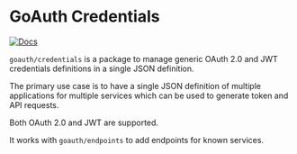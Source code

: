# GoAuth Credentials

[![Docs][docs-godoc-svg]][docs-godoc-url]

`goauth/credentials` is a package to manage generic OAuth 2.0 and JWT credentials definitions in a single JSON definition.

The primary use case is to have a single JSON definition of multiple applications for multiple services which can be used to generate token and API requests.

Both OAuth 2.0 and JWT are supported.

It works with `goauth/endpoints` to add endpoints for known services.

 [docs-godoc-svg]: https://pkg.go.dev/badge/github.com/grokify/goauth
 [docs-godoc-url]: https://pkg.go.dev/github.com/grokify/goauth/credentials